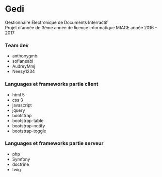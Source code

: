 # Gedi
Gestionnaire Electronique de Documents Interractif<br>
Projet d'année de 3ème année de licence informatique MIAGE année 2016 - 2017

<h3>Team dev</h3>
<ul>
<li>anthonygmb</li>
<li>sofianeabi</li>
<li>AudreyMmj</li>
<li>Neezy1234</li>
</ul>

<h3>Languages et frameworks partie client</h3>
<ul>
<li>html 5</li>
<li>css 3</li>
<li>javascript</li>
<li>jquery</li>
<li>bootstrap</li>
<li>bootstrap-table</li>
<li>bootstrap-notify</li>
<li>bootstrap-toggle</li>
</ul>

<h3>Languages et frameworks partie serveur</h3>
<ul>
<li>php</li>
<li>Symfony</li>
<li>doctrine</li>
<li>twig</li>
</ul>
